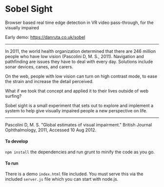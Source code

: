 Sobel Sight
===
Browser based real time edge detection in VR video pass-through, for the visually impaired

Early demo: https://danruta.co.uk/sobel

---

In 2011, the world health organization determined that there are 246 million people who have low vision (Pascolini D, M. S., 2011). Navigation and pathfinding are issues they have to deal with every day. Solutions include sonar devices, canes, and carers.

On the web, people with low vision can turn on high contrast mode, to ease the strain and increase the detail perceived.

What if we took that concept and applied it to their lives outside of web surfing?

Sobel sight is a small experiment that sets out to explore and implement a system to help give visually impaired people a new perspective on life.

---
Pascolini D, M. S. "Global estimates of visual impairment." British Journal Ophthalmology, 2011, Accessed 10 Aug 2012.


#### To develop
```npm install``` the dependencies and run grunt to minify the code as you go.

#### To run
There is a demo ```index.html``` file included. You must serve this via the included ```server.js``` file which you can start with node.js.